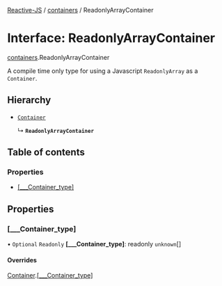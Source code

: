 [Reactive-JS](../README.md) / [containers](../modules/containers.md) / ReadonlyArrayContainer

# Interface: ReadonlyArrayContainer

[containers](../modules/containers.md).ReadonlyArrayContainer

A compile time only type for using a Javascript `ReadonlyArray` as a `Container`.

## Hierarchy

- [`Container`](containers.Container.md)

  ↳ **`ReadonlyArrayContainer`**

## Table of contents

### Properties

- [[\_\_\_Container\_type]](containers.ReadonlyArrayContainer.md#[___container_type])

## Properties

### [\_\_\_Container\_type]

• `Optional` `Readonly` **[\_\_\_Container\_type]**: readonly `unknown`[]

#### Overrides

[Container](containers.Container.md).[[___Container_type]](containers.Container.md#[___container_type])
